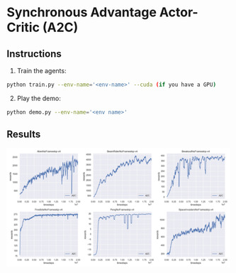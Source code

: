# Synchronous Advantage Actor-Critic (A2C)
## Instructions
1. Train the agents:
```bash
python train.py --env-name='<env-name>' --cuda (if you have a GPU)
```
2. Play the demo:
```bash
python demo.py --env-name='<env name>'
```
## Results
![](../../figures/03_a2c.png)
